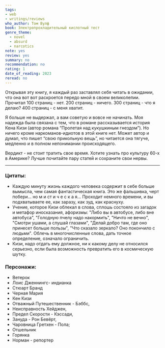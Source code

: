 ```yaml
---
tags: 
- web
- writings/reviews
who_author: Том Вулф
book: Электропрохладительный кислотный тест
genre_theme:
  - novel
  - absurd
  - narcotics
note: yes
review: yes
summary: no
recommendation: no
rating: 1
date_of_reading: 2023
reread: no
---
```


Открывая эту книгу, я каждый раз заставлял себя читать в ожидании, что она вот вот раскроется передо мной в своем великолепии.
Прочитал 100 страниц - нет.
200 страниц - ничего.
300 страниц - что я делаю?
400 страниц - с меня хватит.

Я больше не выдержал, а вам советую и вовсе не начинать. Моя надежда была связана с тем, что в романе рассказывается история Кена Кизи (автор романа “Пролетая над кукушкиным гнездом”). Но ничего кроме наркоманов-идиотов в этой книге нет. Может автор и думал, что пишет “свою прикольную вещь”, но читается она тягуче, медленно и в полном непонимании происходящего.

Вердикт - не стоит тратить свое время. Хотите узнать про культуру 60-х в Америке? Лучше почитайте пару статей и сохраните свои нервы.

---
### Цитаты:

- Каждую минуту жизнь каждого человека содержит в себе больше вымысла, чем самая фантастическая книга. Это же фальшивка, черт побери... но м и ст и ч е с к а я... Проходит немного времени, и вы подхватываете ее, как заразу, как зуд, как краснуху.
- Учение, которое Кизи облекал в слова, сплошь состояло из загадок и метафор иносказания, афоризмы: "Либо вы в автобусе, либо вне автобуса", "Голодную пчелу надо накормить", "Ничто не вечно", "Смотри ушами, а слушай глазами", "Делай добро там, где оно принесет больше пользы", "Что сказало зеркало? Оно покончило с людьми". Облечь в многочисленные слова, дать точное определение, означало ограничить.
- Кизи, надо отдать ему должное, ни к какому делу не относился серьезно, если была возможность превратить его в космическую шутку.
### Персонажи:
- Ветерок
- Лоис Дженнингс- индианка
- Стюарт Бранд
- Черная Мария
- Кен Кизи
- Отважный Путешественник - Бэббс,
- Неисправность Хейджен,
- Предел Скорости - Кэссади,
- Зануда - Рон Бевёрт,
- Чаровница Гретхен - Пола;
- Отшельник
- Горянка
- Норман - репортер